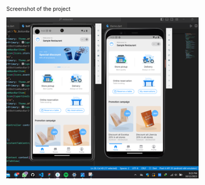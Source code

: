 Screenshot of the project

![Screenshot of the project](https://raw.githubusercontent.com/bnasare/Zaptek_UI3/master/taur.png)
